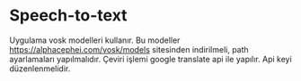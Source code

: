 # Speech-to-text

Uygulama vosk modelleri kullanır. Bu modeller https://alphacephei.com/vosk/models sitesinden indirilmeli, path ayarlamaları yapılmalıdır.
Çeviri işlemi google translate api ile yapılır. Api keyi düzenlenmelidir.
